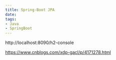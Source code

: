 ```yaml
---
title: Spring-Boot JPA
date: 
tags:
- Java
- SpringBoot
---
```



http://localhost:8090/h2-console


https://www.cnblogs.com/xdp-gacl/p/4171278.html